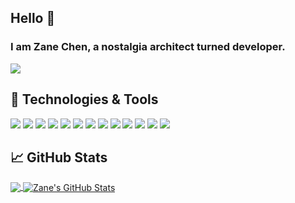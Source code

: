 ## Hello 👋  
### I am Zane Chen, a nostalgia architect turned developer.

<img align="center" src="https://zane-nostalgia.kiyo-n-zane.com/scenes/meteors/api?rotation=45&density=20&color=%23ff0000&width=1200&height=200" />

## 🔧 Technologies & Tools
![](https://img.shields.io/badge/OS-Linux-informational?style=flat&logo=linux&logoColor=white&color=F5B827)
![](https://img.shields.io/badge/Code-Python-informational?style=flat&logo=python&logoColor=white&color=F5B827)
![](https://img.shields.io/badge/Code-JavaScript-informational?style=flat&logo=javascript&logoColor=white&color=F5B827)
![](https://img.shields.io/badge/Code-DotNet-informational?style=flat&logo=.net&logoColor=white&color=F5B827)
![](https://img.shields.io/badge/Code-C++-informational?style=flat&logo=cplusplus&logoColor=white&color=F5B827)
![](https://img.shields.io/badge/Code-C-informational?style=flat&logo=c&logoColor=white&color=F5B827)
![](https://img.shields.io/badge/Code-React-informational?style=flat&logo=react&logoColor=white&color=F5B827)
![](https://img.shields.io/badge/Tools-MySQL-informational?style=flat&logo=mysql&logoColor=white&color=F5B827)
![](https://img.shields.io/badge/Tools-Redis-informational?style=flat&logo=Redis&logoColor=white&color=F5B827)
![](https://img.shields.io/badge/Tools-RabbitMQ-informational?style=flat&logo=RabbitMQ&logoColor=white&color=F5B827)
![](https://img.shields.io/badge/Tools-Kafka-informational?style=flat&logo=kafka&logoColor=white&color=F5B827)
![](https://img.shields.io/badge/Tools-Docker-informational?style=flat&logo=docker&logoColor=white&color=F5B827)
![](https://img.shields.io/badge/Cloud-AWS-informational?style=flat&logo=amazonwebservices&logoColor=white&color=F5B827)


## &#x1f4c8; GitHub Stats


<a href="https://github.com/czl9707/czl9707">
  <img align="center" src="https://github-readme-stats.vercel.app/api/top-langs/?username=czl9707&size_weight=0.5&count_weight=0.5&hide=html,perl&title_color=ffffff&text_color=c9cacc&icon_color=2bbc8a&bg_color=1d1f21&langs_count=3" />
</a>
<a href="https://github.com/czl9707/czl9707">
  <img align="center" src="https://github-readme-stats.vercel.app/api?username=czl9707&show_icons=true&line_height=27&count_private=true&title_color=ffffff&text_color=c9cacc&icon_color=2bbc8a&bg_color=1d1f21" alt="Zane's GitHub Stats" />
</a>

